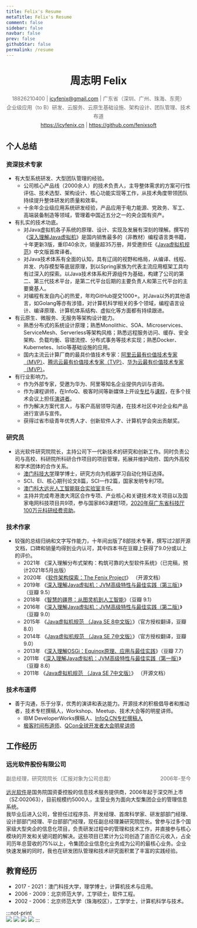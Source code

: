 ```yaml
---
title: Felix's Resume
metaTitle: Felix's Resume
comment: false
sidebar: false
navbar: false
prev: false
githubStar: false
permalink: /resume
---
```

<center style="margin-top: 0"><h1>周志明 Felix</h1></center>

<center style="line-height: 24px; color: #666; font-size: 14px">
18826210400 | <a href="icyfenix@gmail.com">icyfenix@gmail.com</a> | 广东省（深圳、广州、珠海、东莞）<br/>
企业级应用（to B）研发、云服务、云原生基础设施、架构设计、团队管理、技术布道<br/>
<a href="https://icyfenix.cn" target="_blank">https://icyfenix.cn</a> | <a href="https://github.com/fenixsoft" target="_blank">https://github.com/fenixsoft</a><br/>
</center>


## 个人总结

### 资深技术专家

- 有大型系统研发、大型团队管理的经验。
  - 公司核心产品线（2000余人）的技术负责人，主导整体需求的方案可行性评估、技术选型、架构设计、核心功能实现等工作，从技术角度带领团队持续提升整体研发的质量和效率。
  - 十余年企业级应用系统研发经验，产品应用于电力能源、党政务、军工、高端装备制造等领域，管理着中国近五分之一的央企国有资产。
- 有扎实的技术功底。
  - 对Java虚拟机各子系统的原理、设计、实现及发展有深刻的理解。撰写的《[深入理解Java虚拟机](https://book.douban.com/subject/34907497/)》是国内销售最多的（非教材）编程语言类书籍，十年更新3版，重印40余次，销量超35万册，并受邀担任《[Java虚拟机规范](https://book.douban.com/subject/25792515/)》中文版首席译者。
  - 对Java技术体系有全面的认知，具有辽阔的视野和格局，从编译、线程、并发、内存模型等底层原理，到以Spring家族为代表主流应用框架工具均有过深入的探索。以Java技术体系和开源组件为基础，构建了公司的第二、第三代技术平台，是第二代平台后期的主要负责人和第三代平台的主要奠基人。
  - 对编程有发自内心的热爱，年均GitHub提交1000+。对Java以外的其他语言，如Golang等亦有涉猎，对计算机科学相关的多个领域，编程语言设计、编译原理、计算机体系结构、虚拟化等方面都有持续跟进。
- 有云原生、微服务、无服务等架构设计能力。
  - 熟悉分布式的系统设计原理；熟悉Monolithic、SOA、Microservices、ServiceMesh、Serverless等架构风格；熟悉远程服务访问、缓存、安全架构、负载均衡、容错流控、分布式事务等技术实现；熟悉Docker、Kubernetes、Istio等基础设施的应用。
  - 国内主流云计算厂商的最具价值技术专家：[阿里云最有价值技术专家（MVP）](https://mvp.aliyun.com/mvp/detail/487)、[腾讯云最有价值技术专家（TVP）](https://cloud.tencent.com/tvp/132)、[华为云最有价值技术专家（MVP）](https://developer.huaweicloud.com/mvp/member)。
- 有行业影响力。
  - 作为外部专家，受邀为华为、阿里等知名企业提供内训与咨询。
  - 作为课程讲师，在InfoQ、极客时间等新媒体上开设[专栏](https://www.infoq.cn/profile/CD59DD20F93F11/publish)与[课程](https://time.geekbang.org/opencourse/intro/100064201)，在多个技术会议上担任[演讲者](https://time.geekbang.org/opencourse/detail/100067401)。
  - 作为解决方案代言人，与客户高层领导沟通，在技术社区中对企业和产品进行宣讲与宣传。
  - 获得过省市级青年优秀人才、创新软件人才、计算机学会突出贡献奖。

### 研究员

- 远光软件研究院院长，主持公司下一代新技术的研究和创新工作。同时负责公司与高校、科研院所科研合作项目的项目管理，拓展并维护政府、国内外高校和学术团体的合作关系。
  - [澳门科技大学](https://www.must.edu.mo/)理学博士，研究方向为机器学习自动化特征选择。
  - SCI、EI、核心期刊论文8篇，SCI一作2篇，国家发明专利7项。
  - [澳门科大远光人工智能联合实验室](https://www.must.edu.mo/cn/fi/labs/research/ygsoft)主任。
  - 主持并完成粤港澳大湾区合作专项、产业核心和关键技术攻关项目以及国家电网科技项目共9项，参与国家863课题1项，[2020年获广东省科技厅100万元科研经费资助](http://gdstc.gd.gov.cn/zwgk_n/tzgg/content/post_3094436.html)。

### 技术作家

- 较强的总结归纳和文字写作能力，十年间出版了8部技术专著，撰写过2部开源文档，口碑和销量均得到业内认可，其中四本书在豆瓣上获得了9.0分或以上的评价。
  - 2021年 《深入理解分布式架构：构筑可靠的大型软件系统》（已完稿，预计2021年5月出版）
  - 2020年 《[软件架构探索：The Fenix Project](https://icyfenix.cn/)》 （开源文档）
  - 2019年 《[深入理解Java虚拟机：JVM高级特性与最佳实践（第三版）](https://book.douban.com/subject/34907497/)》（豆瓣 9.5）
  - 2018年 《[智慧的疆界：从图灵机到人工智能](https://book.douban.com/subject/30379536/)》（豆瓣 9.1）
  - 2016年 《[深入理解Java虚拟机：JVM高级特性与最佳实践（第二版）](https://book.douban.com/subject/24722612/)》（豆瓣 9.0）
  - 2015年 《[Java虚拟机规范 （Java SE 8中文版）](https://book.douban.com/subject/26418340/)》（官方授权翻译，豆瓣 8.0）
  - 2014年 《[Java虚拟机规范 （Java SE 7中文版）](https://book.douban.com/subject/25792515/)》（官方授权翻译，豆瓣 9.0）
  - 2013年 《[深入理解OSGi：Equinox原理、应用与最佳实践](https://book.douban.com/subject/21324330/)》（豆瓣 7.7）
  - 2011年 《[深入理解Java虚拟机：JVM高级特性与最佳实践（第一版）](https://book.douban.com/subject/6522893/)》（豆瓣 8.6）
  - 2011年 《[Java虚拟机规范 （Java SE 7中文版）](https://www.iteye.com/topic/1117824)》 （开源文档）

### 技术布道师

- 善于沟通，乐于分享，优秀的演讲和表达能力。开源技术的积极倡导者和推动者，技术专栏撰稿人，Workshop、Meetup、技术大会等的明星讲师。
  - IBM DeveloperWorks撰稿人、[InfoQ.CN专栏撰稿人](https://www.infoq.cn/profile/CD59DD20F93F11/publish)
  - [极客时间布道师](https://time.geekbang.org/opencourse/intro/100064201)、[QCon全球开发者大会明星讲师](https://qcon.infoq.cn/2020/shenzhen/)

## 工作经历

### 远光软件股份有限公司

<p style="display:block; height: 24px; line-height: 24px; color: #666; font-size: 14px">
<span style="float:right">2006年-至今</span>
<span style="float:left">副总经理，研究院院长（汇报对象为公司总裁）</span>
</p>

[远光软件](https://www.ygsoft.com/)是国务院国资委控股的信息技术服务提供商，2006年起于深交所上市（SZ:002063），目前规模约5000人，主营业务为面向大型集团企业的管理信息系统。<br/>我毕业后进入公司，曾担任过程序员、开发经理、首席科学家、研发部部门经理、设计部部门经理、平台部部门经理，现任副总经理兼研究院院长。曾参与过多个国家级大型央企的信息化项目，负责研发过程中的管理和技术工作，并直接参与核心模块的开发和关键问题的解决。这些项目已累计为公司创造了逾百亿元收入，占全司历年总营收的75%以上，令集团企业信息化业务成为公司的最核心业务。企业快速发展的同时，我也在研发团队管理和技术研究面积累了丰富的实践经验。

## 教育经历

- 2017 - 2021：澳门科技大学，理学博士，计算机技术与应用。
- 2006 - 2009：北京师范大学，工学硕士，软件工程。
- 2002 - 2006：北京师范大学（珠海校区），工学学士，计算机科学与技术。

:::not-print
<br/>
<swiper :autoPlay='false'  :showIndicator='true' >
    <slide><img src="../../introduction/images/icyfenix3.jpg" /></slide>
    <slide><img src="../../introduction/images/icyfenix.jpg" /></slide>
    <slide><img src="../../introduction/images/icyfenix2.jpg" /></slide>
    <slide><img src="../../introduction/images/icyfenix4.jpg" /></slide>
</swiper>
:::